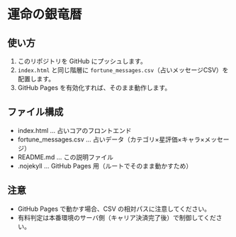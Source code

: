# 運命の銀竜暦

## 使い方
1. このリポジトリを GitHub にプッシュします。
2. `index.html` と同じ階層に `fortune_messages.csv`（占いメッセージCSV）を配置します。
3. GitHub Pages を有効化すれば、そのまま動作します。

## ファイル構成
- index.html … 占いコアのフロントエンド
- fortune_messages.csv … 占いデータ（カテゴリ×星評価×キャラ×メッセージ）
- README.md … この説明ファイル
- .nojekyll … GitHub Pages 用（ルートでそのまま動かすため）

## 注意
- GitHub Pages で動かす場合、CSV の相対パスに注意してください。
- 有料判定は本番環境のサーバ側（キャリア決済完了後）で制御してください。
